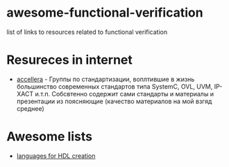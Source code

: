 # awesome-functional-verification
list of links to resources related to functional verification

# Resureces in internet

* [accellera](http://www.accellera.org) - Группы по стандартизации, воплтившие в жизнь большинство современных стандартов типа SystemC, OVL, UVM, IP-XACT и.т.п. Собсвтенно содержит сами стандарты и материалы и презентации из поясняющие (качество материалов на мой взгяд среднее)

# Awesome lists

- [languages for HDL creation](https://github.com/drom/awesome-hdl)


